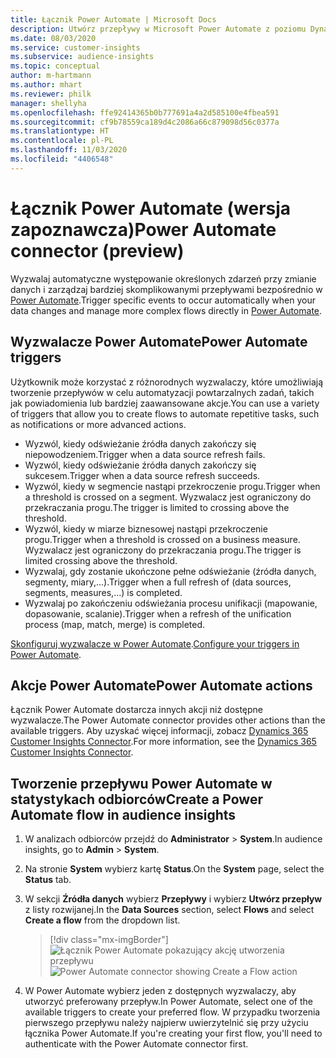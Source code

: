 ```yaml
---
title: Łącznik Power Automate | Microsoft Docs
description: Utwórz przepływy w Microsoft Power Automate z poziomu Dynamics 365 Customer Insights.
ms.date: 08/03/2020
ms.service: customer-insights
ms.subservice: audience-insights
ms.topic: conceptual
author: m-hartmann
ms.author: mhart
ms.reviewer: philk
manager: shellyha
ms.openlocfilehash: ffe92414365b0b777691a4a2d585100e4fbea591
ms.sourcegitcommit: cf9b78559ca189d4c2086a66c879098d56c0377a
ms.translationtype: HT
ms.contentlocale: pl-PL
ms.lasthandoff: 11/03/2020
ms.locfileid: "4406548"
---
```

# <a name="power-automate-connector-preview"></a><span data-ttu-id="6a7d3-103">Łącznik Power Automate (wersja zapoznawcza)</span><span class="sxs-lookup"><span data-stu-id="6a7d3-103">Power Automate connector (preview)</span></span>

<span data-ttu-id="6a7d3-104">Wyzwalaj automatyczne występowanie określonych zdarzeń przy zmianie danych i zarządzaj bardziej skomplikowanymi przepływami bezpośrednio w [Power Automate](https://flow.microsoft.com/).</span><span class="sxs-lookup"><span data-stu-id="6a7d3-104">Trigger specific events to occur automatically when your data changes and manage more complex flows directly in [Power Automate](https://flow.microsoft.com/).</span></span>

## <a name="power-automate-triggers"></a><span data-ttu-id="6a7d3-105">Wyzwalacze Power Automate</span><span class="sxs-lookup"><span data-stu-id="6a7d3-105">Power Automate triggers</span></span>

<span data-ttu-id="6a7d3-106">Użytkownik może korzystać z różnorodnych wyzwalaczy, które umożliwiają tworzenie przepływów w celu automatyzacji powtarzalnych zadań, takich jak powiadomienia lub bardziej zaawansowane akcje.</span><span class="sxs-lookup"><span data-stu-id="6a7d3-106">You can use a variety of triggers that allow you to create flows to automate repetitive tasks, such as notifications or more advanced actions.</span></span> 

- <span data-ttu-id="6a7d3-107">Wyzwól, kiedy odświeżanie źródła danych zakończy się niepowodzeniem.</span><span class="sxs-lookup"><span data-stu-id="6a7d3-107">Trigger when a data source refresh fails.</span></span> 
- <span data-ttu-id="6a7d3-108">Wyzwól, kiedy odświeżanie źródła danych zakończy się sukcesem.</span><span class="sxs-lookup"><span data-stu-id="6a7d3-108">Trigger when a data source refresh succeeds.</span></span>
- <span data-ttu-id="6a7d3-109">Wyzwól, kiedy w segmencie nastąpi przekroczenie progu.</span><span class="sxs-lookup"><span data-stu-id="6a7d3-109">Trigger when a threshold is crossed on a segment.</span></span> <span data-ttu-id="6a7d3-110">Wyzwalacz jest ograniczony do przekraczania progu.</span><span class="sxs-lookup"><span data-stu-id="6a7d3-110">The trigger is limited to crossing above the threshold.</span></span>
- <span data-ttu-id="6a7d3-111">Wyzwól, kiedy w miarze biznesowej nastąpi przekroczenie progu.</span><span class="sxs-lookup"><span data-stu-id="6a7d3-111">Trigger when a threshold is crossed on a business measure.</span></span> <span data-ttu-id="6a7d3-112">Wyzwalacz jest ograniczony do przekraczania progu.</span><span class="sxs-lookup"><span data-stu-id="6a7d3-112">The trigger is limited crossing above the threshold.</span></span>
- <span data-ttu-id="6a7d3-113">Wyzwalaj, gdy zostanie ukończone pełne odświeżanie (źródła danych, segmenty, miary,...).</span><span class="sxs-lookup"><span data-stu-id="6a7d3-113">Trigger when a full refresh of (data sources, segments, measures,...) is completed.</span></span>
- <span data-ttu-id="6a7d3-114">Wyzwalaj po zakończeniu odświeżania procesu unifikacji (mapowanie, dopasowanie, scalanie).</span><span class="sxs-lookup"><span data-stu-id="6a7d3-114">Trigger when a refresh of the unification process (map, match, merge) is completed.</span></span>

<span data-ttu-id="6a7d3-115">[Skonfiguruj wyzwalacze w Power Automate](https://flow.microsoft.com/connectors/shared_customerinsights/dynamics-365-customer-insights-connector/).</span><span class="sxs-lookup"><span data-stu-id="6a7d3-115">[Configure your triggers in Power Automate](https://flow.microsoft.com/connectors/shared_customerinsights/dynamics-365-customer-insights-connector/).</span></span>

## <a name="power-automate-actions"></a><span data-ttu-id="6a7d3-116">Akcje Power Automate</span><span class="sxs-lookup"><span data-stu-id="6a7d3-116">Power Automate actions</span></span>
<span data-ttu-id="6a7d3-117">Łącznik Power Automate dostarcza innych akcji niż dostępne wyzwalacze.</span><span class="sxs-lookup"><span data-stu-id="6a7d3-117">The Power Automate connector provides other actions than the available triggers.</span></span> <span data-ttu-id="6a7d3-118">Aby uzyskać więcej informacji, zobacz [Dynamics 365 Customer Insights Connector](https://docs.microsoft.com/connectors/customerinsights/).</span><span class="sxs-lookup"><span data-stu-id="6a7d3-118">For more information, see the [Dynamics 365 Customer Insights Connector](https://docs.microsoft.com/connectors/customerinsights/).</span></span>

## <a name="create-a-power-automate-flow-in-audience-insights"></a><span data-ttu-id="6a7d3-119">Tworzenie przepływu Power Automate w statystykach odbiorców</span><span class="sxs-lookup"><span data-stu-id="6a7d3-119">Create a Power Automate flow in audience insights</span></span>

1. <span data-ttu-id="6a7d3-120">W analizach odbiorców przejdź do **Administrator** > **System**.</span><span class="sxs-lookup"><span data-stu-id="6a7d3-120">In audience insights, go to **Admin** > **System**.</span></span>

1. <span data-ttu-id="6a7d3-121">Na stronie **System** wybierz kartę **Status**.</span><span class="sxs-lookup"><span data-stu-id="6a7d3-121">On the **System** page, select the **Status** tab.</span></span>

1. <span data-ttu-id="6a7d3-122">W sekcji **Źródła danych** wybierz **Przepływy** i wybierz **Utwórz przepływ** z listy rozwijanej.</span><span class="sxs-lookup"><span data-stu-id="6a7d3-122">In the **Data Sources** section, select **Flows** and select **Create a flow** from the dropdown list.</span></span>
   > [!div class="mx-imgBorder"]
   > <span data-ttu-id="6a7d3-123">![Łącznik Power Automate pokazujący akcję utworzenia przepływu](media/power-automate-connector-create-flow.png "Łącznik Power Automate pokazujący akcję utworzenia przepływu")</span><span class="sxs-lookup"><span data-stu-id="6a7d3-123">![Power Automate connector showing Create a Flow action](media/power-automate-connector-create-flow.png "Power Automate connector showing Create a Flow action")</span></span>

1. <span data-ttu-id="6a7d3-124">W Power Automate wybierz jeden z dostępnych wyzwalaczy, aby utworzyć preferowany przepływ.</span><span class="sxs-lookup"><span data-stu-id="6a7d3-124">In Power Automate, select one of the available triggers to create your preferred flow.</span></span> <span data-ttu-id="6a7d3-125">W przypadku tworzenia pierwszego przepływu należy najpierw uwierzytelnić się przy użyciu łącznika Power Automate.</span><span class="sxs-lookup"><span data-stu-id="6a7d3-125">If you're creating your first flow, you'll need to authenticate with the Power Automate connector first.</span></span>
